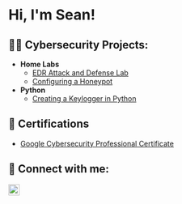 <h1>Hi, I'm Sean! </h1>

<h2>👨‍💻 Cybersecurity Projects:</h2>

- <b>Home Labs</b>
  - [EDR Attack and Defense Lab](https://github.com/seanmarcus1/URL)
  - [Configuring a Honeypot](https://github.com/seanmarcus1/URL)
- <b>Python</b>
  - [Creating a Keylogger in Python](https://github.com/seanmarcus1/URL)

<h2>📄 Certifications</h2>

- [Google Cybersecurity Professional Certificate](https://www.credly.com/badges/7d862c4b-8338-4990-abfc-bcfef63cb150/public_url)

<h2> 🤳 Connect with me:</h2>


[<img align="left" alt="SeanMarcus | LinkedIn" width="22px" src="https://cdn.jsdelivr.net/npm/simple-icons@v3/icons/linkedin.svg" />][linkedin]



[linkedin]: https://linkedin.com/in/seanmarcus

<!--
**joshmadakor1/joshmadakor1** is a ✨ _special_ ✨ repository because its `README.md` (this file) appears on your GitHub profile.

Here are some ideas to get you started:

- 🔭 I’m currently working on ...
- 🌱 I’m currently learning ...
- 👯 I’m looking to collaborate on ...
- 🤔 I’m looking for help with ...
- 💬 Ask me about ...
- 📫 How to reach me: ...
- 😄 Pronouns: ...
- ⚡ Fun fact: ...
-->
